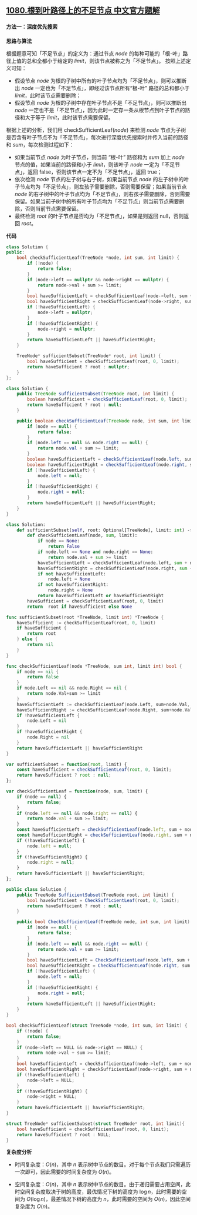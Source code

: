 ## [1080.根到叶路径上的不足节点 中文官方题解](https://leetcode.cn/problems/insufficient-nodes-in-root-to-leaf-paths/solutions/100000/gen-dao-xie-lu-jing-shang-de-bu-zu-jie-d-f4vz)

#### 方法一：深度优先搜索

**思路与算法**

根据题意可知「不足节点」的定义为：通过节点 $\textit{node}$ 的每种可能的「根-叶」路径上值的总和全都小于给定的 $\textit{limit}$，则该节点被称之为「不足节点」。
按照上述定义可知：
+ 假设节点 $\textit{node}$ 为根的子树中所有的叶子节点均为「不足节点」，则可以推断出 $\textit{node}$ 一定也为「不足节点」，即经过该节点所有“根-叶” 路径的总和都小于 $\textit{limit}$，此时该节点需要删除；
+ 假设节点 $\textit{node}$ 为根的子树中存在叶子节点不是「不足节点」，则可以推断出 $\textit{node}$ 一定也不是「不足节点」，因为此时一定存一条从根节点到叶子节点的路径和大于等于 $\textit{limit}$，此时该节点需要保留。

根据上述的分析，我们用 $\text{checkSufficientLeaf}(\textit{node})$ 来检测 $\textit{node}$ 节点为子树是否含有叶子节点不为「不足节点」，每次进行深度优先搜索时并传入当前的路径和 $\textit{sum}$，每次检测过程如下：
+ 如果当前节点 $\textit{node}$ 为叶子节点，则当前 “根-叶” 路径和为 $\textit{sum}$ 加上 $node$ 节点的值，如果当前的路径和小于 $\textit{limit}$，则该叶子 $\textit{node}$ 一定为「不足节点」，返回 $\text{false}$，否则该节点一定不为「不足节点」，返回 $\text{true}$；
+ 依次检测 $\textit{node}$ 节点的左子树与右子树，如果当前节点 $\textit{node}$ 的左子树中的叶子节点均为「不足节点」，则左孩子需要删除，否则需要保留；如果当前节点 $\textit{node}$ 的右子树中的叶子节点均为「不足节点」，则右孩子需要删除，否则需要保留。如果当前子树中的所有叶子节点均为「不足节点」则当前节点需要删除，否则当前节点需要保留。
+ 最终检测 $\textit{root}$ 的叶子节点是否均为「不足节点」，如果是则返回 $\text{null}$，否则返回 $\textit{root}$。

**代码**

```C++ [sol1-C++]
class Solution {
public:
    bool checkSufficientLeaf(TreeNode *node, int sum, int limit) {
        if (!node) {
            return false;
        }
        if (node->left == nullptr && node->right == nullptr) {
            return node->val + sum >= limit;
        }
        bool haveSufficientLeft = checkSufficientLeaf(node->left, sum + node->val, limit);
        bool haveSufficientRight = checkSufficientLeaf(node->right, sum + node->val, limit);
        if (!haveSufficientLeft) {
            node->left = nullptr;
        }
        if (!haveSufficientRight) {
            node->right = nullptr;
        }
        return haveSufficientLeft || haveSufficientRight;
    }

    TreeNode* sufficientSubset(TreeNode* root, int limit) {
        bool haveSufficient = checkSufficientLeaf(root, 0, limit);
        return haveSufficient ? root : nullptr;
    }
};
```

```Java [sol1-Java]
class Solution {
    public TreeNode sufficientSubset(TreeNode root, int limit) {
        boolean haveSufficient = checkSufficientLeaf(root, 0, limit);
        return haveSufficient ? root : null;
    }

    public boolean checkSufficientLeaf(TreeNode node, int sum, int limit) {
        if (node == null) {
            return false;
        }
        if (node.left == null && node.right == null) {
            return node.val + sum >= limit;
        }
        boolean haveSufficientLeft = checkSufficientLeaf(node.left, sum + node.val, limit);
        boolean haveSufficientRight = checkSufficientLeaf(node.right, sum + node.val, limit);
        if (!haveSufficientLeft) {
            node.left = null;
        }
        if (!haveSufficientRight) {
            node.right = null;
        }
        return haveSufficientLeft || haveSufficientRight;
    }
}
```

```Python [sol1-Python3]
class Solution:
    def sufficientSubset(self, root: Optional[TreeNode], limit: int) -> Optional[TreeNode]:
        def checkSufficientLeaf(node, sum, limit):
            if node == None:
                return False
            if node.left == None and node.right == None:
                return node.val + sum >= limit
            haveSufficientLeft = checkSufficientLeaf(node.left, sum + node.val, limit)
            haveSufficientRight = checkSufficientLeaf(node.right, sum + node.val, limit)
            if not haveSufficientLeft:
                node.left = None
            if not haveSufficientRight:
                node.right = None
            return haveSufficientLeft or haveSufficientRight
        haveSufficient = checkSufficientLeaf(root, 0, limit)
        return  root if haveSufficient else None
```

```Go [sol1-Go]
func sufficientSubset(root *TreeNode, limit int) *TreeNode {
    haveSufficient := checkSufficientLeaf(root, 0, limit)
    if haveSufficient {
        return root
    } else {
        return nil
    }
}

func checkSufficientLeaf(node *TreeNode, sum int, limit int) bool {
    if node == nil {
        return false
    }
    if node.Left == nil && node.Right == nil {
        return node.Val+sum >= limit
    }
    haveSufficientLeft := checkSufficientLeaf(node.Left, sum+node.Val, limit)
    haveSufficientRight := checkSufficientLeaf(node.Right, sum+node.Val, limit)
    if !haveSufficientLeft {
        node.Left = nil
    }
    if !haveSufficientRight {
        node.Right = nil
    }
    return haveSufficientLeft || haveSufficientRight
}
```

```JavaScript [sol1-JavaScript]
var sufficientSubset = function(root, limit) {
    const haveSufficient = checkSufficientLeaf(root, 0, limit);
    return haveSufficient ? root : null;
};

var checkSufficientLeaf = function(node, sum, limit) {
    if (node == null) {
        return false;
    }
    if (node.left == null && node.right == null) {
        return node.val + sum >= limit;
    }
    const haveSufficientLeft = checkSufficientLeaf(node.left, sum + node.val, limit);
    const haveSufficientRight = checkSufficientLeaf(node.right, sum + node.val, limit);
    if (!haveSufficientLeft) {
        node.left = null;
    }
    if (!haveSufficientRight) {
        node.right = null;
    }
    return haveSufficientLeft || haveSufficientRight;
};
```

```C# [sol1-C#]
public class Solution {
    public TreeNode SufficientSubset(TreeNode root, int limit) {
        bool haveSufficient = CheckSufficientLeaf(root, 0, limit);
        return haveSufficient ? root : null;
    }

    public bool CheckSufficientLeaf(TreeNode node, int sum, int limit) {
        if (node == null) {
            return false;
        }
        if (node.left == null && node.right == null) {
            return node.val + sum >= limit;
        }
        bool haveSufficientLeft = CheckSufficientLeaf(node.left, sum + node.val, limit);
        bool haveSufficientRight = CheckSufficientLeaf(node.right, sum + node.val, limit);
        if (!haveSufficientLeft) {
            node.left = null;
        }
        if (!haveSufficientRight) {
            node.right = null;
        }
        return haveSufficientLeft || haveSufficientRight;
    }
}
```

```C [sol1-C]
bool checkSufficientLeaf(struct TreeNode *node, int sum, int limit) {
    if (!node) {
        return false;
    }
    if (node->left == NULL && node->right == NULL) {
        return node->val + sum >= limit;
    }
    bool haveSufficientLeft = checkSufficientLeaf(node->left, sum + node->val, limit);
    bool haveSufficientRight = checkSufficientLeaf(node->right, sum + node->val, limit);
    if (!haveSufficientLeft) {
        node->left = NULL;
    }
    if (!haveSufficientRight) {
        node->right = NULL;
    }
    return haveSufficientLeft || haveSufficientRight;
}

struct TreeNode* sufficientSubset(struct TreeNode* root, int limit){
    bool haveSufficient = checkSufficientLeaf(root, 0, limit);
    return haveSufficient ? root : NULL;
}
```

**复杂度分析**

- 时间复杂度：$O(n)$，其中 $n$ 表示树中节点的数目。对于每个节点我们只需遍历一次即可，因此需要的时间复杂度为 $O(n)$。

- 空间复杂度：$O(n)$，其中 $n$ 表示树中节点的数目。由于递归需要占用空间，此时空间复杂度取决于树的高度，最优情况下树的高度为 $\log n$，此时需要的空间为 $O(\log n)$，最差情况下树的高度为 $n$，此时需要的空间为 $O(n)$，因此空间复杂度为 $O(n)$。